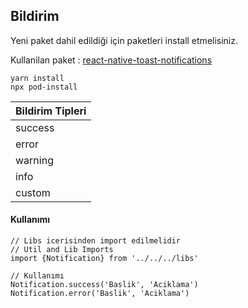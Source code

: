 ## Bildirim

Yeni paket dahil edildiği için paketleri install etmelisiniz.

Kullanilan paket : [react-native-toast-notifications](https://github.com/arnnis/react-native-toast-notifications)

```
yarn install
npx pod-install
```

| Bildirim Tipleri |
| ---------------- |
| success          |
| error            |
| warning          |
| info             |
| custom           |

#### Kullanımı

```tsx
// Libs icerisinden import edilmelidir 
// Util and Lib Imports
import {Notification} from '../../../libs'

// Kullanımı
Notification.success('Baslik', 'Aciklama')
Notification.error('Baslik', 'Aciklama')
```
